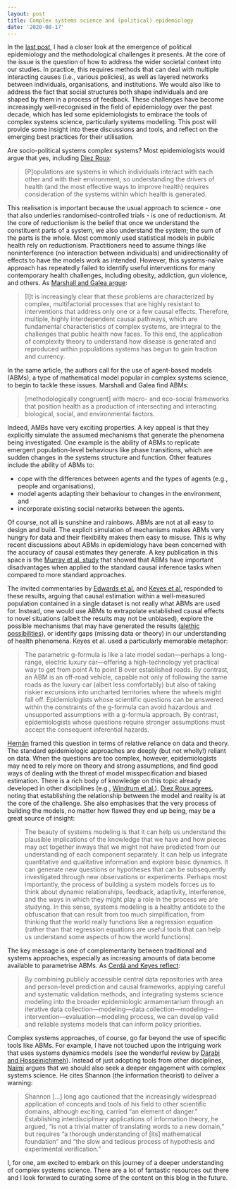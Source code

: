 ```yaml
---
layout: post
title: Complex systems science and (political) epidemiology
date: '2020-08-17'
---
```


In the [last post](https://rokhrzic.eu/2020/08/12/the-promise-and-challenge-of-political-epidemiology.html), I had a closer look at the emergence of political epidemiology and the methodological challenges it presents. At the core of the issue is the question of how to address the wider societal context into our studies. In practice, this requires methods that can deal with multiple interacting causes (i.e., various  policies), as well as layered networks between individuals, organisations, and institutions. We would also like to address the fact that social structures both shape individuals and are shaped by them in a process of feedback. These challenges have become increasingly well-recognised in the field of epidemiology over the past decade, which has led some epidemiologists to embrace the tools of complex systems science, particularly systems modelling. This post will provide some insight into these discussions and tools, and reflect on the emerging best practices for their utilisation.

Are socio-political systems complex systems? Most epidemiologists would argue that yes, including [Diez Roux](https://doi.org/10.1093/aje/kwu270):

>   [P]opulations are systems in which individuals interact with each other and with their environment, so understanding the drivers of health (and the most effective ways to improve health) requires consideration of the systems within which health is generated.

This realisation is important because the usual approach to science - one that also underlies randomised-controlled trials - is one of reductionism. At the core of reductionism is the belief that once we understand the constituent parts of a system, we also understand the system; the sum of the parts is the whole. Most commonly used statistical models in public health rely on reductionism. Practitioners need to assume things like noninterference (no interaction between individuals) and unidirectionality of effects to have the models work as intended. However, this systems-naïve approach has repeatedly failed to identify useful interventions for many contemporary health challenges, including obesity, addiction, gun violence, and others. As [Marshall and Galea argue](10.1093/aje/kwu274):

>   [I]t is increasingly clear that these problems are characterized by complex, multifactorial processes that are highly resistant to interventions that address only one or a few causal effects. Therefore, multiple, highly interdependent causal pathways, which are fundamental characteristics of complex systems, are integral to the challenges that public health now faces. To this end, the application of complexity theory to understand how disease is generated and reproduced within populations systems has begun to gain traction and currency.

In the same article, the authors call for the use of agent-based models (ABMs), a type of mathematical model popular in complex systems science, to begin to tackle these issues. Marshall and Galea find ABMs:

>   [methodologically congruent] with macro- and eco-social frameworks that position health as a production of intersecting and interacting biological, social, and environmental factors.

Indeed, AMBs have very exciting properties. A key appeal is that they explicitly simulate the assumed mechanisms that generate the phenomena being investigated. One example is the ability of ABMs to replicate  emergent population-level behaviours like phase transitions, which are sudden changes in the systems structure and function. Other features include the ability of ABMs to:
*   cope with the differences between agents and the types of agents (e.g., people and organisations),
*   model agents adapting their behaviour to changes in the environment, and
*   incorporate existing social networks between the agents.

Of course, not all is sunshine and rainbows. ABMs are not at all easy to design and build. The explicit  simulation of mechanisms makes ABMs very hungry for data and their flexibility makes them easy to misuse. This is why recent discussions about ABMs in epidemiology have been concerned with the accuracy of causal estimates they generate. A key publication in this space is the [Murray et al. study](https://doi.org/10.1093/aje/kwx091) that showed that ABMs have important disadvantages when applied to the standard causal inference tasks when compared to more standard approaches.

The invited commentaries by [Edwards et al.](https://doi.org/10.1093/aje/kwx089) and [Keyes et al.](https://doi.org/10.1093/aje/kwx090) responded to these results, arguing that causal estimation within a well-measured population contained in a single dataset is not really what ABMs are used for. Instead, one would  use ABMs to extrapolate established causal effects to novel situations (albeit the results may not be unbiased), explore the possible mechanisms that may have generated the results ([alethic possibilities](https://www.youtube.com/watch?v=74veYsfmCCo)), or identify gaps (missing data or theory) in our understanding of health phenomena. Keyes et al. used a particularly memorable metaphor:

>   The parametric g-formula is like a late model sedan—perhaps a long-range, electric luxury car—offering a high-technology yet practical way to get from point A to point B over established roads. By contrast, an ABM is an off-road vehicle, capable not only of following the same roads as the luxury car (albeit less comfortably) but also of taking riskier excursions into uncharted territories where the wheels might fall off. Epidemiologists whose scientific questions can be answered within the constraints of the g-formula can avoid hazardous and unsupported assumptions with a g-formula approach. By contrast, epidemiologists whose questions require stronger assumptions must accept the consequent inferential hazards.

[Hernán](https://doi.org/10.1093/aje/kwu272) framed this question in terms of relative reliance on data and theory. The standard epidemiologic approaches are deeply (but not wholly!) reliant on data. When the questions are too complex, however, epidemiologists may need to rely more on theory and strong assumptions, and find good ways of dealing with the threat of model misspecification and biased estimation. There is a rich body of knowledge on this topic already developed in other disciplines (e.g., [Windrum et al.](http://jasss.soc.surrey.ac.uk/10/2/8.html)). [Diez Roux agrees](https://doi.org/10.1093/aje/kwu270), noting that establishing the relationship between the model and reality is at the core of the challenge. She also emphasises that the very process of building the models, no matter how flawed they end up being, may be a great source of insight:

>   The beauty of systems modeling is that it can help us understand the plausible implications of the knowledge that we have and how pieces may act together inways that we might not have predicted from our understanding of each component separately. It can help us integrate quantitative and qualitative information and explore basic dynamics. It can generate new questions or hypotheses that can be subsequently investigated through new observations or experiments. Perhaps most importantly, the process of building a system models forces us to think about dynamic relationships, feedback, adaptivity, interference, and the ways in which they might play a role in the process we are studying. In this sense, systems modeling is a healthy antidote to the obfuscation that can result from too much simplification, from thinking that the world really functions like a regression equation (rather than that regression equations are useful tools that can help us understand some aspects of how the world functions).

The key message is one of complementarity between traditional and systems approaches, especially as increasing amounts of data become available to parametrise ABMs. As [Cerdá and Keyes reflect](https://doi.org/10.1093/aje/kwy262):

>   By combining publicly accessible central data repositories with area and person-level prediction and causal frameworks, applying careful and systematic validation methods, and integrating systems science modeling into the broader epidemiologic armamentarium through an iterative data collection—modeling—data collection—modeling—intervention—evaluation—modeling process, we can develop valid and reliable systems models that can inform policy priorities.

Complex systems approaches, of course, go far beyond the use of specific tools like ABMs. For example, I have not touched upon the intriguing work that uses systems dynamics models (see the wonderful review by [Darabi and Hosseinichimeh](https://doi.org/10.1002/sdr.1646)). Instead of just adopting tools from other disciplines, [Naimi](https://doi.org/10.1097/EDE.0000000000000538) argues that we should also seek a deeper engagement with complex systems science. He cites Shannon (the information theorist) to deliver a warning:

>   Shannon [...] long ago cautioned that the increasingly widespread application of concepts and tools of his field to other scientific domains, although exciting, carried “an element of danger.” Establishing interdisciplinary applications of information theory, he argued, “is not a trivial matter of translating words to a new domain,” but requires “a thorough understanding of [its] mathematical foundation” and “the slow and tedious process of hypothesis and experimental verification.”

I, for one, am excited to embark on this journey of a deeper understanding of complex systems science. There are a lot of fantastic resources out there and I look forward to curating some of the content on this blog in the future.
